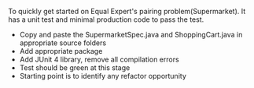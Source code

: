 To quickly get started on Equal Expert's pairing problem(Supermarket). It has a unit test and minimal production code to pass the test.

- Copy and paste the SupermarketSpec.java and ShoppingCart.java in appropriate source folders
- Add appropriate package
- Add JUnit 4 library, remove all compilation errors
- Test should be green at this stage
- Starting point is to identify any refactor opportunity
